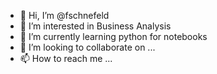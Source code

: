 - 👋 Hi, I’m @fschnefeld
- 👀 I’m interested in Business Analysis
- 🌱 I’m currently learning python for notebooks
- 💞️ I’m looking to collaborate on ...
- 📫 How to reach me ...

<!---
fschnefeld/fschnefeld is a ✨ special ✨ repository because its `README.md` (this file) appears on your GitHub profile.
You can click the Preview link to take a look at your changes.
--->
